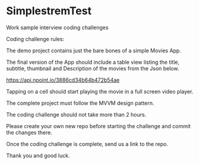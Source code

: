 # SimplestremTest
Work sample interview coding challenges

Coding challenge rules:

The demo project contains just the bare bones of a simple Movies App.


The final version of the App should include a table view listing the title, subtitle, thumbnail and Description of the movies from the Json below.

https://api.npoint.io/3886cd34b64b472b54ae

Tapping on a cell should start playing the movie in a full screen video player.

The complete project must follow the MVVM design pattern.
 
The coding challenge should not take more than 2 hours.

Please create your own new repo before starting the challenge and commit the changes there.

Once the coding challenge is complete, send us a link to the repo.

Thank you and good luck.
